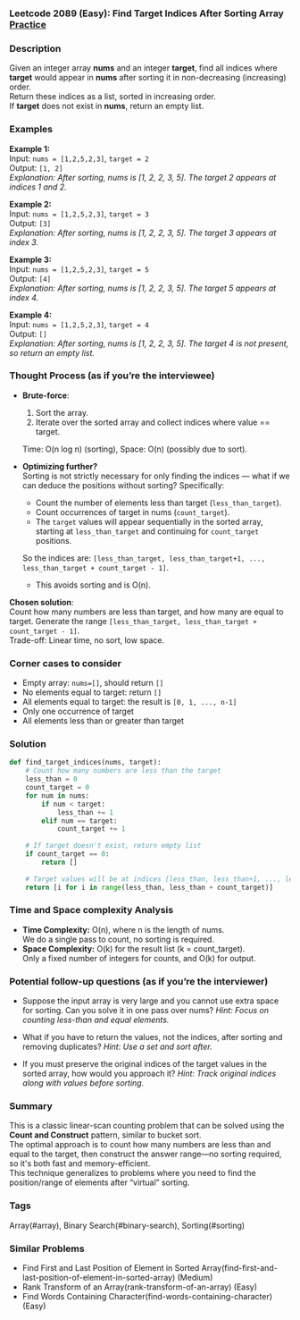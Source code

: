 ### Leetcode 2089 (Easy): Find Target Indices After Sorting Array [Practice](https://leetcode.com/problems/find-target-indices-after-sorting-array)

### Description  
Given an integer array **nums** and an integer **target**, find all indices where **target** would appear in **nums** after sorting it in non-decreasing (increasing) order.  
Return these indices as a list, sorted in increasing order.  
If **target** does not exist in **nums**, return an empty list.

### Examples  

**Example 1:**  
Input: `nums = [1,2,5,2,3]`, `target = 2`  
Output: `[1, 2]`  
*Explanation: After sorting, nums is [1, 2, 2, 3, 5]. The target 2 appears at indices 1 and 2.*

**Example 2:**  
Input: `nums = [1,2,5,2,3]`, `target = 3`  
Output: `[3]`  
*Explanation: After sorting, nums is [1, 2, 2, 3, 5]. The target 3 appears at index 3.*

**Example 3:**  
Input: `nums = [1,2,5,2,3]`, `target = 5`  
Output: `[4]`  
*Explanation: After sorting, nums is [1, 2, 2, 3, 5]. The target 5 appears at index 4.*

**Example 4:**  
Input: `nums = [1,2,5,2,3]`, `target = 4`  
Output: `[]`  
*Explanation: After sorting, nums is [1, 2, 2, 3, 5]. The target 4 is not present, so return an empty list.*


### Thought Process (as if you’re the interviewee)  
- **Brute-force**:  
  1. Sort the array.
  2. Iterate over the sorted array and collect indices where value == target.

  Time: O(n log n) (sorting), Space: O(n) (possibly due to sort).
  
- **Optimizing further?**  
  Sorting is not strictly necessary for only finding the indices — what if we can deduce the positions without sorting? Specifically:
  - Count the number of elements less than target (`less_than_target`).
  - Count occurrences of target in nums (`count_target`).
  - The `target` values will appear sequentially in the sorted array, starting at `less_than_target` and continuing for `count_target` positions.

  So the indices are: `[less_than_target, less_than_target+1, ..., less_than_target + count_target - 1]`.

  - This avoids sorting and is O(n).

**Chosen solution**:  
Count how many numbers are less than target, and how many are equal to target. Generate the range `[less_than_target, less_than_target + count_target - 1]`.  
Trade-off: Linear time, no sort, low space.

### Corner cases to consider  
- Empty array: `nums=[]`, should return `[]`
- No elements equal to target: return `[]`
- All elements equal to target: the result is `[0, 1, ..., n-1]`
- Only one occurrence of target
- All elements less than or greater than target

### Solution

```python
def find_target_indices(nums, target):
    # Count how many numbers are less than the target
    less_than = 0
    count_target = 0
    for num in nums:
        if num < target:
            less_than += 1
        elif num == target:
            count_target += 1
    
    # If target doesn't exist, return empty list
    if count_target == 0:
        return []
    
    # Target values will be at indices [less_than, less_than+1, ..., less_than+count_target-1]
    return [i for i in range(less_than, less_than + count_target)]
```

### Time and Space complexity Analysis  

- **Time Complexity:** O(n), where n is the length of nums.  
  We do a single pass to count, no sorting is required.
- **Space Complexity:** O(k) for the result list (k = count_target).  
  Only a fixed number of integers for counts, and O(k) for output.

### Potential follow-up questions (as if you’re the interviewer)  

- Suppose the input array is very large and you cannot use extra space for sorting. Can you solve it in one pass over nums?
  *Hint: Focus on counting less-than and equal elements.*

- What if you have to return the values, not the indices, after sorting and removing duplicates?
  *Hint: Use a set and sort after.*

- If you must preserve the original indices of the target values in the sorted array, how would you approach it?
  *Hint: Track original indices along with values before sorting.*

### Summary
This is a classic linear-scan counting problem that can be solved using the **Count and Construct** pattern, similar to bucket sort.    
The optimal approach is to count how many numbers are less than and equal to the target, then construct the answer range—no sorting required, so it's both fast and memory-efficient.  
This technique generalizes to problems where you need to find the position/range of elements after “virtual” sorting.

### Tags
Array(#array), Binary Search(#binary-search), Sorting(#sorting)

### Similar Problems
- Find First and Last Position of Element in Sorted Array(find-first-and-last-position-of-element-in-sorted-array) (Medium)
- Rank Transform of an Array(rank-transform-of-an-array) (Easy)
- Find Words Containing Character(find-words-containing-character) (Easy)